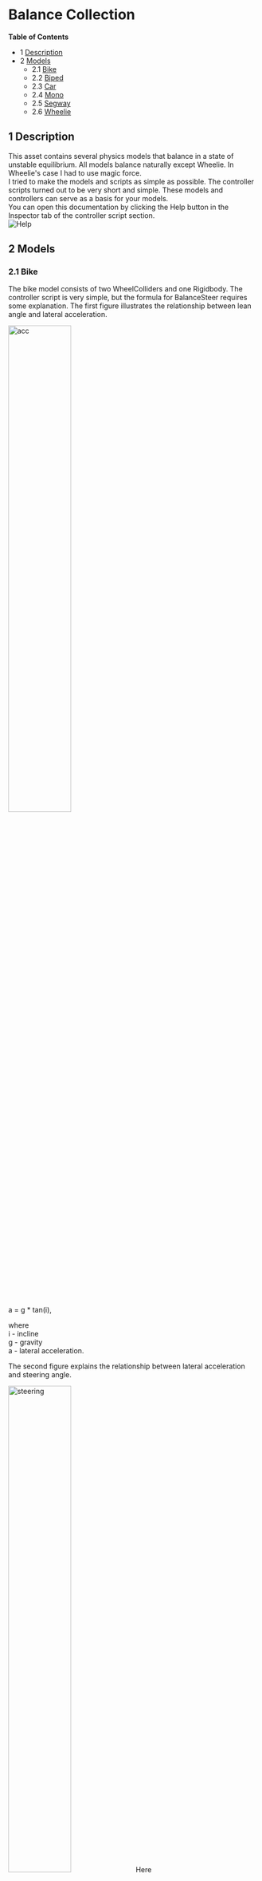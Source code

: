 # Balance Collection

**Table of Contents**
- 1 [Description](#1-description)
- 2 [Models](#2-models)
    - 2.1 [Bike](#bike)
    - 2.2 [Biped](#biped)
    - 2.3 [Car](#biped)
    - 2.4 [Mono](#biped)
    - 2.5 [Segway](#biped)
    - 2.6 [Wheelie](#biped)


## 1 Description

This asset contains several physics models that balance in a state of unstable equilibrium. All models balance naturally except Wheelie. In Wheelie's case I had to use magic force.<br>
I tried to make the models and scripts as simple as possible. The controller scripts turned out to be very short and simple. These models and controllers can serve as a basis for your models.<br>
You can open this documentation by clicking the Help button in the Inspector tab of the controller script section.<br>
![Help](https://github.com/user-attachments/assets/6a7a505b-96c3-4c7b-9641-7e95585b8a43)

## 2 Models

<a name="bike"></a>
### 2.1 Bike
The bike model consists of two WheelColliders and one Rigidbody. The controller script is very simple, but the formula for BalanceSteer requires some explanation.
The first figure illustrates the relationship between lean angle and lateral acceleration.

<img src="https://github.com/user-attachments/assets/d809ae74-da75-46bb-bd70-8bd78312fe90" alt="acc" style="width:50%; height:auto;">

a = g * tan(i),

where<br>
i - incline<br>
g - gravity<br>
a - lateral acceleration.<br>

The second figure explains the relationship between lateral acceleration and steering angle.

<img src="https://github.com/user-attachments/assets/c0245026-904f-42ce-9621-c97dad573954" alt="steering" style="width:50%; height:auto;">
Here<br>
O - turn center<br>
C - center of mass<br>
w - wheelbase<br>
S - steering angle<br>
R - rotation radius<br>

then<br>
sin(S/2) = W/2/R<br>
considering that R = V^2/a, we get<br>
sin(S/2) = W/2/V^2 * a<br>
Now we substitute the previously calculated value a<br>
sin(S/2) = W/2/V^2*g*tan(i)<br>
We got the formula that is used in the controller<br>


<a name="biped"></a>
### 2.2 Biped
The Biped consists of three parts - a body and two feet. The feet are moved using a ConfigurableJoint.<br>
Each time the balance is disturbed, the controller moves one of the feet to the balance point.<br>
This type of balance allows the model to not fall, but the model cannot stop, continuing to continuously move her feet. To solve this problem I used magic force. This is the simplest way, but instead of magic force you can replace SphereCollider with BoxCollider and control their rotation.

<a name="car"></a>
### 2.3 Car

<a name="mono"></a>
### 2.4 Mono

<a name="segway"></a>
### 2.5 Segway

<a name="wheelie"></a>
### 2.6 Wheelie

